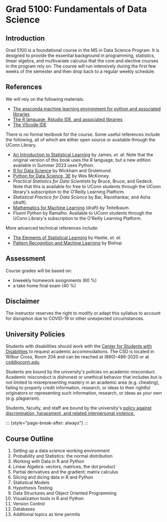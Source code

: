 # Grad 5100: Fundamentals of Data Science

## Introduction

Grad 5100 is a foundational course in the MS in Data Science Program. It
is designed to provide the essential background in programming,
statistics, linear algebra, and multivariate calculus that the core and
elective courses in the program rely on. The course will run intensively
during the first few weeks of the semester and then drop back to a
regular weekly schedule.

## References

We will rely on the following materials.

-   [The anaconda machine learning environment for python and associated
    libraries](http://www.anaconda.com)
-   [The R language, Rstudio IDE, and associated
    libraries](https://posit.co/download/rstudio-desktop)
-   [The VScode IDE](https://code.visualstudio.com)

There is no formal textbook for the course. Some useful references
include the following, all of which are either open source or available
through the UConn Library.

-   [An Introduction to Statistical
    Learning](http://www.statlearning.com) by James, *et. al.* Note that
    the original version of this book uses the R language, but a new
    edition available in Summer 2023 uses Python.
-   [R for Data Science](https://r4ds.hadley.nz/) by Wickham and
    Grolemund.
-   [Python for Data Science, 3E](https://wesmckinney.com/book) by Wes
    McKinney.
-   *Practical Statistics for Data Scientists* by Bruce, Bruce, and
    Gedeck. Note that this is available for free to UConn students
    through the UConn library's subscription to the O'Reilly Learning
    Platform.
-   *Statistical Practice for Data Science* by Bar, Ravishankar, and
    Asha (draft).
-   [Mathematics for Machine
    Learning](https://jeremy9959.net/Mathematics-for-Machine-Learning)
    (draft) by Teitelbaum.
-   *Fluent Python* by Ramalho. Available to UConn students through the
    UConn Library's subscription to the O'Reilly Learning Platform.

More advanced technical references include:

-   [The Elements of Statistical
    Learning](https://hastie.su.domains/ElemStatLearn) by Hastie, *et.
    al.*
-   [Pattern Recognition and Machine
    Learning](https://www.microsoft.com/en-us/research/uploads/prod/2006/01/Bishop-Pattern-Recognition-and-Machine-Learning-2006.pdf)
    by Bishop

## Assessment

Course grades will be based on:

-   biweekly homework assignments (60 %)
-   a take home final exam (40 %)

## Disclaimer

The instructor reserves the right to modify or adapt this syllabus to
account for disruption due to COVID-19 or other unexpected
circumstances.

## University Policies

Students with disabilities should work with the [Center for Students
with Disabilities](https://csd.uconn.edu) to request academic
accommodations. The CSD is located in Wilbur Cross, Room 204 and can be
reached at (860)-486-2020 or at csd@uconn.edu.

Students are bound by the university's policies on academic misconduct.
Academic misconduct is dishonest or unethical behavior that includes but
is not limited to misrepresenting mastery in an academic area
(e.g. cheating), failing to properly credit information, research, or
ideas to their rightful originators or representing such information,
research, or ideas as your own (e.g. plagiarism).

Students, faculty, and staff are bound by the university's [policy
against discrimination, harassment, and related interpersonal
violence.](https://policy.uconn.edu/2015/12/29/policy-against-discrimination-harassment-and-related-interpersonal-violence/)

::: {style="page-break-after: always"}
:::

## Course Outline

1.  Setting up a data science working environment
2.  Probability and Statistics: the normal distribution
3.  Working with Data in R and Python
4.  Linear Algebra: vectors, matrices, the dot product
5.  Partial derivatives and the gradient; matrix calculus
6.  Slicing and dicing data in R and Python
7.  Statistical Models
8.  Hypothesis Testing
9.  Data Structures and Object Oriented Programming
10. Visualization tools in R and Python
11. Version Control
12. Databases
13. Additional topics as time permits
